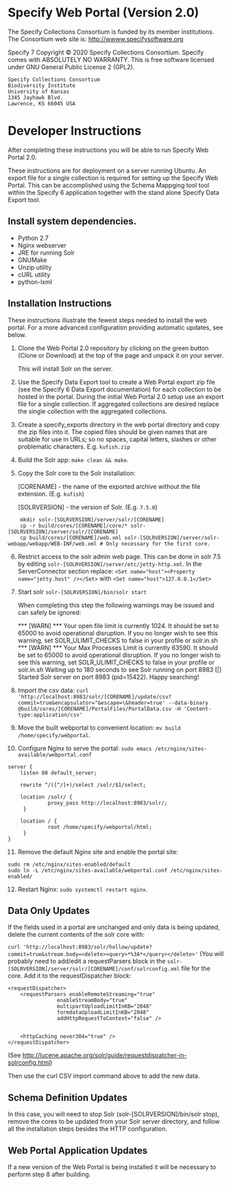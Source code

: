 Specify Web Portal (Version 2.0)
================================

  The Specify Collections Consortium is funded by
  its member institutions. The Consortium web site is: http://wwww.specifysoftware.org
    
  Specify 7 Copyright © 2020 Specify Collections Consortium. Specify comes with ABSOLUTELY NO WARRANTY.  This is
  free software licensed under GNU General Public License 2
  (GPL2).

    Specify Collections Consortium
    Biodiversity Institute
    University of Kansas
    1345 Jayhawk Blvd.
    Lawrence, KS 66045 USA

Developer Instructions
========================

After completing these instructions you will be able to run Specify Web Portal 2.0.

These instructions are for deployment on a server running Ubuntu. An export file for a single collection is required for setting up the Specify Web Portal. This can be accomplished using the Schema Mappging tool tool within the Specify 6 application together with the stand alone Specify Data Export tool. 


Install system dependencies.
-----------------------------------

* Python 2.7
* Nginx webserver
* JRE for running Solr
* GNUMake
* Unzip utility
* cURL utility
* python-lxml


Installation Instructions
-------------------------

These instructions illustrate the fewest steps needed to install the
web portal. For a more advanced configuration providing automatic
updates, see below.

1. Clone the Web Portal 2.0 repository by clicking on the green button (Clone or Download) at the top of the page and unpack it on your server.

    This will install Solr on the server.

2. Use the Specify Data Export tool to create a Web Portal export zip
   file (see the Specify 6 Data Export documentation) for each collection
   to be hosted in the portal. During the initial Web Portal 2.0 setup use an export file for a single collection. If aggregated collections are desired replace the single collection with the aggregated collections.
3. Create a specify_exports directory in the web portal directory and copy the zip files into it. The copied files should be given names that are
   suitable for use in URLs; so no spaces, capital letters, slashes or
   other problematic characters. E.g. `kufish.zip`
4. Build the Solr app: `make clean && make`.
5. Copy the Solr core to the Solr installation:

   [CORENAME] - the name of the exported archive without the file extension. (E.g. `kufish`)

   [SOLRVERSION] - the version of Solr. (E.g. `7.5.0`)

```
    mkdir solr-[SOLRVERSION]/server/solr/[CORENAME]
    cp -r build/cores/[CORENAME]/core/* solr-[SOLRVERSION]/server/solr/[CORENAME]
    cp build/cores/[CORENAME]/web.xml solr-[SOLRVERSION]/server/solr-webapp/webapp/WEB-INF/web.xml # Only necessary for the first core.
```
6. Restrict access to the solr admin web page. This can be done in solr 7.5 by editing `solr-[SOLRVERSION]/server/etc/jetty-http.xml`. In the ServerConnector section replace: `<Set name="host"><Property name="jetty.host" /></Set>` with `<Set name="host">127.0.0.1</Set>`
7. Start solr
   `solr-[SOLRVERSION]/bin/solr start`
   
   When completing this step the following warnings may be issued and can safely be ignored:
   
   *** [WARN] *** Your open file limit is currently 1024.
 It should be set to 65000 to avoid operational disruption.
 If you no longer wish to see this warning, set SOLR_ULIMIT_CHECKS to false in your profile or solr.in.sh
*** [WARN] ***  Your Max Processes Limit is currently 63590.
 It should be set to 65000 to avoid operational disruption.
 If you no longer wish to see this warning, set SOLR_ULIMIT_CHECKS to false in your profile or solr.in.sh
Waiting up to 180 seconds to see Solr running on port 8983 [|]
Started Solr server on port 8983 (pid=15422). Happy searching! 

8. Import the csv data:
`curl 'http://localhost:8983/solr/[CORENAME]/update/csv?commit=true&encapsulator="&escape=\&header=true' --data-binary @build/cores/[CORENAME]/PortalFiles/PortalData.csv -H 'Content-type:application/csv'`



9. Move the built webportal to convenient location: `mv build /home/specify/webportal`.
10. Configure Nginx to serve the portal: `sudo emacs /etc/nginx/sites-available/webportal.conf`
   ```
   server {
       listen 80 default_server;

       rewrite ^/([^/]+)/select /solr/$1/select;

       location /solr/ {
                proxy_pass http://localhost:8983/solr/;
        }

       location / {
                root /home/specify/webportal/html;
        }
   }
   ```
11. Remove the default Nginx site and enable the portal site:
   ```
   sudo rm /etc/nginx/sites-enabled/default
   sudo ln -L /etc/nginx/sites-available/webportal.conf /etc/nginx/sites-enabled/
   ```
12. Restart Nginx: `sudo systemctl restart nginx`.


Data Only Updates
-----------------

If the fields used in a portal are unchanged and only data is being updated, delete the current contents of the solr core with:

`curl 'http://localhost:8983/solr/hollow/update?commit=true&stream.body=<delete><query>*%3A*</query></delete>'`
(You will probably need to add/edit a requestParsers block in the `solr-[SOLRVERSION]/server/solr/[CORENAME]/conf/solrconfig.xml` file for the core. Add it to the requestDispatcher block:
```
<requestDispatcher>
    <requestParsers enableRemoteStreaming="true"
                enableStreamBody="true"
                multipartUploadLimitInKB="2048"
                formdataUploadLimitInKB="2048"
                addHttpRequestToContext="false" />


    <httpCaching never304="true" />
</requestDispatcher>
```
(See http://lucene.apache.org/solr/guide/requestdispatcher-in-solrconfig.html)

Then use the curl CSV import command above to add the new data.


Schema Definition Updates
-------------------------

In this case, you will need to stop Solr (solr-[SOLRVERSION]/bin/solr stop), remove the cores to be updated from your Solr server directory, and follow all the installation steps besides the HTTP configuration.


Web Portal Application Updates
------------------------------

If a new version of the Web Portal is being installed it will be necessary to perform step 8 after building.
